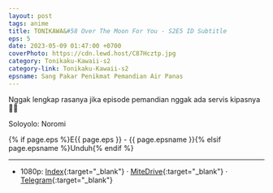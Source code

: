 ```yaml
---
layout: post
tags: anime
title: TONIKAWA&#58 Over The Moon For You - S2E5 ID Subtitle
eps: 5
date: 2023-05-09 01:47:00 +0700
coverPhoto: https://cdn.lewd.host/C87Hcztp.jpg
category: Tonikaku-Kawaii-s2
category-link: Tonikaku-Kawaii-s2
epsname: Sang Pakar Penikmat Pemandian Air Panas
---
```


Nggak lengkap rasanya jika episode pemandian nggak ada servis kipasnya 🥵🥵

Soloyolo: Noromi

{% if page.eps %}E{{ page.eps }} - {{ page.epsname }}{% elsif page.epsname %}Unduh{% endif %}

---
- 1080p: [Index](https://bit.ly/3M6jZvg){:target="_blank"} &middot; [MiteDrive](https://mitedrive.com/view/TwT1lF){:target="_blank"} &middot; [Telegram](https://t.me/a1fansubweeklies/289){:target="_blank"}